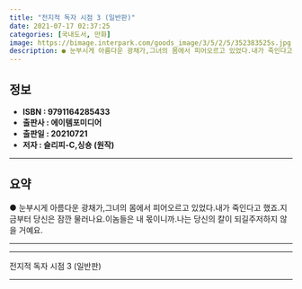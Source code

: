 ```yaml
---
title: "전지적 독자 시점 3 (일반판)"
date: 2021-07-17 02:37:25
categories: [국내도서, 만화]
image: https://bimage.interpark.com/goods_image/3/5/2/5/352383525s.jpg
description: ● 눈부시게 아름다운 광채가,그녀의 몸에서 피어오르고 있었다.내가 죽인다고 했죠.지금부터 당신은 잠깐 물러나요.이놈들은 내 몫이니까.나는 당신의 칼이 되길주저하지 않을 거예요.
---
```


## **정보**

- **ISBN : 9791164285433**
- **출판사 : 에이템포미디어**
- **출판일 : 20210721**
- **저자 : 슬리피-C,싱숑 (원작)**

------



## **요약**

●  눈부시게 아름다운 광채가,그녀의 몸에서 피어오르고 있었다.내가 죽인다고 했죠.지금부터 당신은 잠깐 물러나요.이놈들은 내 몫이니까.나는 당신의 칼이 되길주저하지 않을 거예요.

------



------


전지적 독자 시점 3 (일반판) 

------


